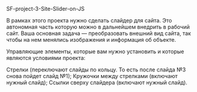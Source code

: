 SF-project-3-Site-Slider-on-JS

В рамках этого проекта нужно сделать слайдер для сайта. Это автономная часть которую можно в дальнейшем внедрить в рабочий сайт. Ваша основная задача — преобразовать внешний вид сайта, так чтобы на нем менялись изображения и информация об объекте.

Управляющие элементы, которые вам нужно установить и которые являются условиями проекта:

Стрелки (переключают слайды по кольцу. То есть после слайда №3 снова пойдет слайд №1);
Кружочки между стрелками (включают нужный слайд);
Ссылки сверху слайдера (включают нужный слайд).
